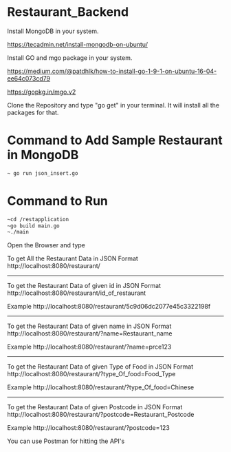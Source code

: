 # Restaurant_Backend
Install MongoDB in your system.

https://tecadmin.net/install-mongodb-on-ubuntu/



Install GO and mgo package in your system.

https://medium.com/@patdhlk/how-to-install-go-1-9-1-on-ubuntu-16-04-ee64c073cd79

https://gopkg.in/mgo.v2


Clone the Repository
and type "go get" in your terminal. It will install all the packages for that.

# Command to Add Sample Restaurant in MongoDB
```bash
~ go run json_insert.go
```

# Command to Run
```bash
~cd /restapplication
~go build main.go
~./main
```

Open the Browser and type

To get All the Restaurant Data in JSON Format
http://localhost:8080/restaurant/       

---------------------------------------------------------------
To get the Restaurant Data of given id  in JSON Format
http://localhost:8080/restaurant/id_of_restaurant       

Example 
http://localhost:8080/restaurant/5c9d06dc2077e45c3322198f

----------------------------------------------------------------
To get the Restaurant Data of given name in JSON Format
http://localhost:8080/restaurant/?name=Restaurant_name

Example
http://localhost:8080/restaurant/?name=prce123

----------------------------------------------------------------
To get the Restaurant Data of given Type of Food in JSON Format
http://localhost:8080/restaurant/?type_Of_food=Food_Type

Example
http://localhost:8080/restaurant/?type_Of_food=Chinese

----------------------------------------------------------------
To get the Restaurant Data of given Postcode in JSON Format
http://localhost:8080/restaurant/?postcode=Restaurant_Postcode

Example
http://localhost:8080/restaurant/?postcode=123

You can use Postman for hitting the API's
